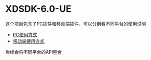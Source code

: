 # XDSDK-6.0-UE

这个项目包含了PC插件和移动端插件，可以分别看不同平台的使用说明
* [PC使用方式](Docs/README_PC.md)
* [移动端使用方式](Docs/README_Mobile.md)

后续会将不同平台的API整合
